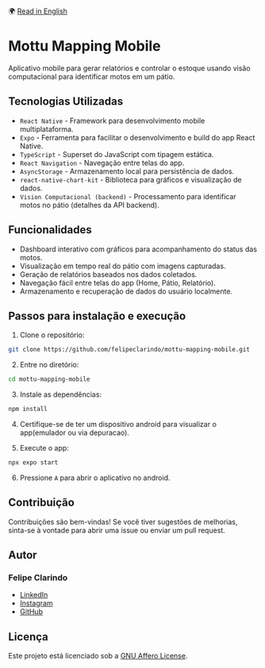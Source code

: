 🌍 [Read in English](README.md)

# Mottu Mapping Mobile

Aplicativo mobile para gerar relatórios e controlar o estoque usando visão computacional para identificar motos em um pátio.

## Tecnologias Utilizadas

- `React Native` - Framework para desenvolvimento mobile multiplataforma.
- `Expo` - Ferramenta para facilitar o desenvolvimento e build do app React Native.
- `TypeScript` - Superset do JavaScript com tipagem estática.
- `React Navigation` - Navegação entre telas do app.
- `AsyncStorage` - Armazenamento local para persistência de dados.
- `react-native-chart-kit` - Biblioteca para gráficos e visualização de dados.
- `Vision Computacional (backend)` - Processamento para identificar motos no pátio (detalhes da API backend).

## Funcionalidades

- Dashboard interativo com gráficos para acompanhamento do status das motos.
- Visualização em tempo real do pátio com imagens capturadas.
- Geração de relatórios baseados nos dados coletados.
- Navegação fácil entre telas do app (Home, Pátio, Relatório).
- Armazenamento e recuperação de dados do usuário localmente.

## Passos para instalação e execução

1. Clone o repositório:

```bash
git clone https://github.com/felipeclarindo/mottu-mapping-mobile.git
```

2. Entre no diretório:

```bash
cd mottu-mapping-mobile
```

3. Instale as dependências:

```bash
npm install
```

4. Certifique-se de ter um dispositivo android para visualizar o app(emulador ou via depuracao).

5. Execute o app:

```bash
npx expo start
```

6. Pressione `A` para abrir o aplicativo no android.

## Contribuição

Contribuições são bem-vindas! Se você tiver sugestões de melhorias, sinta-se à vontade para abrir uma issue ou enviar um pull request.

## Autor

### **Felipe Clarindo**

- [LinkedIn](https://www.linkedin.com/in/felipeclarindo)
- [Instagram](https://www.instagram.com/lipethecoder)
- [GitHub](https://github.com/felipeclarindo)

## Licença

Este projeto está licenciado sob a [GNU Affero License](https://www.gnu.org/licenses/agpl-3.0.html).

